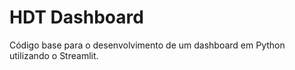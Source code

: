 # HDT Dashboard

Código base para o desenvolvimento de um dashboard em Python utilizando o Streamlit.
